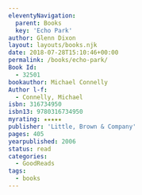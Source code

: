 ```yaml
---
eleventyNavigation:
  parent: Books
  key: 'Echo Park'
author: Glenn Dixon
layout: layouts/books.njk
date: 2018-07-28T15:10:46+00:00
permalink: /books/echo-park/
Book Id:
  - 32501
bookauthor: Michael Connelly
Author l-f:
  - Connelly, Michael
isbn: 316734950
isbn13: 9780316734950
myrating: ★★★★★
publisher: 'Little, Brown & Company'
pages: 405
yearpublished: 2006
status: read
categories:
  - GoodReads
tags:
  - books
---
```

